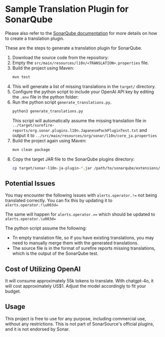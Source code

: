 Sample Translation Plugin for SonarQube
==============================

Please also refer to the [SonarQube documentation](https://docs.sonarsource.com/sonarqube-server/latest/extension-guide/internationalization/) for more details on how to create a translation plugin.

These are the steps to generate a translation plugin for SonarQube.
1. Download the source code from the repository:
2. Empty the `src/main/resources/l10n/<TRANSLATION>.properties` file.
3. Build the project using Maven:
   ```bash
   mvn test
   ```
4. This will generate a list of missing translations in the `target/` directory.
5. Configure the python script to include your OpenAI API key by editing the `.env` file in the python folder:
6. Run the python script `generate_translations.py`.  
   ```bash
   python3 generate_translations.py
   ```
   This script will automatically assume the missing translation file in `../target/surefire-reports/org.sonar.plugins.l10n.JapanesePackPluginTest.txt` and output it to `../src/main/resources/org/sonar/l10n/core_ja.properties`
7. Build the project again using Maven:
   ```bash
   mvn clean package
   ```
8. Copy the target JAR file to the SonarQube plugins directory:
   ```bash
   cp target/sonar-l10n-ja-plugin-*.jar /path/to/sonarqube/extensions/plugins/
   ```
   
Potential Issues
-----------------
You may encounter the following issues with `alerts.operator.!=` not being translated correctly.
You can fix this by updating it to `alerts.operator.!\u003d=`

The same will happen for `alerts.operator.==` which should be updated to `alerts.operator.\u003d=`

The python script assume the following:
- Tn empty translation file, so if you have existing translations, you may need to manually merge them with the generated translations.
- The source file is in the format of surefire reports missing translations, which is the output of the SonarQube test.


Cost of Utilizing OpenAI
-----------------------------
It will consume approximately 55k tokens to translate. With chatgpt-4o, it will cost approximately US$1. Adjust the model accordingly to fit your budget.

Usage
-----------------
This project is free to use for any purpose, including commercial use, without any restrictions. This is not part of SonarSource's official plugins, and it is not endorsed by Sonar.